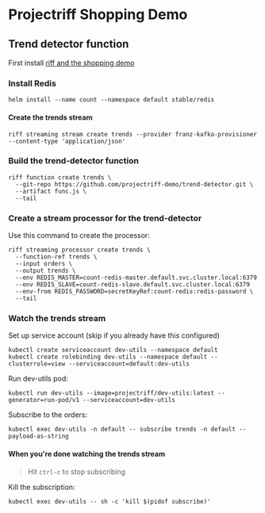 # Projectriff Shopping Demo

## Trend detector function

First install [riff and the shopping demo](README.md)

### Install Redis

```
helm install --name count --namespace default stable/redis
```

#### Create the trends stream

```
riff streaming stream create trends --provider franz-kafka-provisioner --content-type 'application/json'
```

### Build the trend-detector function

```
riff function create trends \
  --git-repo https://github.com/projectriff-demo/trend-detector.git \
  --artifact func.js \
  --tail
```

### Create a stream processor for the trend-detector

Use this command to create the processor:

```
riff streaming processor create trends \
  --function-ref trends \
  --input orders \
  --output trends \
  --env REDIS_MASTER=count-redis-master.default.svc.cluster.local:6379
  --env REDIS_SLAVE=count-redis-slave.default.svc.cluster.local:6379
  --env-from REDIS_PASSWORD=secretKeyRef:count-redis:redis-password \
  --tail
```

### Watch the trends stream

Set up service account (skip if you already have this configured)

```
kubectl create serviceaccount dev-utils --namespace default
kubectl create rolebinding dev-utils --namespace default --clusterrole=view --serviceaccount=default:dev-utils
```

Run dev-utils pod:

```
kubectl run dev-utils --image=projectriff/dev-utils:latest --generator=run-pod/v1 --serviceaccount=dev-utils
```

Subscribe to the orders:

```
kubectl exec dev-utils -n default -- subscribe trends -n default --payload-as-string
```

#### When you're done watching the trends stream

> Hit `ctrl-c` to stop subscribing

Kill the subscription:

```
kubectl exec dev-utils -- sh -c 'kill $(pidof subscribe)'
```
